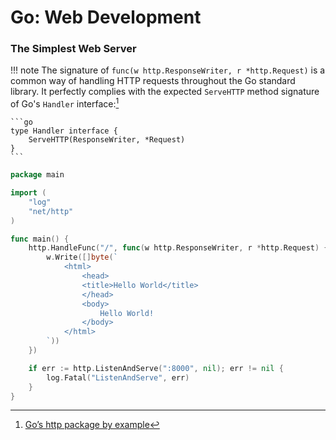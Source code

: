 # Go: Web Development
### The Simplest Web Server

!!! note
    The signature of `func(w http.ResponseWriter, r *http.Request)` is a common way of handling HTTP requests throughout the Go standard library. It perfectly complies with the expected `ServeHTTP` method signature of Go's `Handler` interface:[^handler]

    ```go
    type Handler interface {
	    ServeHTTP(ResponseWriter, *Request)
    }
    ```

```go
package main

import (
	"log"
	"net/http"
)

func main() {
	http.HandleFunc("/", func(w http.ResponseWriter, r *http.Request) {
		w.Write([]byte(`
			<html>
				<head>
				<title>Hello World</title>
				</head>
				<body>
					Hello World!
				</body>
			</html>
    	`))
	})

	if err := http.ListenAndServe(":8000", nil); err != nil {
		log.Fatal("ListenAndServe", err)
	}
}
```

[^handler]: [Go’s http package by example](https://cryptic.io/go-http/)